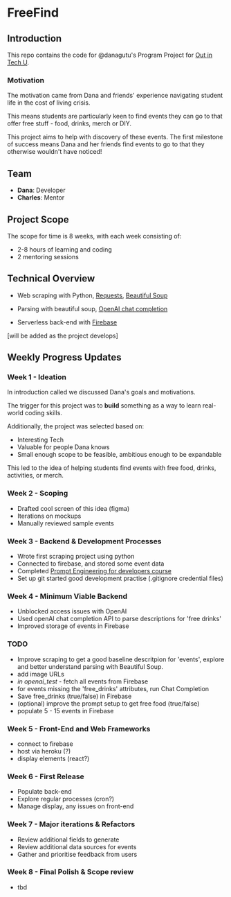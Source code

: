 # FreeFind

## Introduction
This repo contains the code for @danagutu's Program Project for [Out in Tech U](https://outintech.com/mentorship-program/). 


### Motivation
The motivation came from Dana and friends' experience navigating student life in the cost of living crisis.

This means students are particularly keen to find events they can go to that offer free stuff - food, drinks, merch or DIY. 

This project aims to help with discovery of these events. The first milestone of success means Dana and her friends find events to go to that they otherwise wouldn't have noticed!

## Team
- **Dana**: Developer
- **Charles**: Mentor

## Project Scope
The scope for time is 8 weeks, with each week consisting of:
- 2-8 hours of learning and coding
- 2 mentoring sessions

## Technical Overview
- Web scraping with Python, [Requests](https://pypi.org/project/requests/), [Beautiful Soup](https://pypi.org/project/beautifulsoup4/)
- Parsing with beautiful soup, [OpenAI chat completion](https://platform.openai.com/docs/guides/text-generation/chat-completions-api)

- Serverless back-end with [Firebase](https://firebase.google.com/)


[will be added as the project develops]


## Weekly Progress Updates

### Week 1 - Ideation
In introduction called we discussed Dana's goals and motivations. 

The trigger for this project was to **build** something as a way to learn real-world coding skills.

Additionally, the project was selected based on:
- Interesting Tech
- Valuable for people Dana knows
- Small enough scope to be feasible, ambitious enough to be expandable

This led to the idea of helping students find events with free food, drinks, activities, or merch.

### Week 2 - Scoping
- Drafted cool screen of this idea (figma)
- Iterations on mockups
- Manually reviewed sample events

### Week 3 - Backend & Development Processes
- Wrote first scraping project using python
- Connected to firebase, and stored some event data
- Completed [Prompt Engineering for developers course](https://www.deeplearning.ai/short-courses/chatgpt-prompt-engineering-for-developers/)
- Set up git started good development practise (.gitignore credential files)


### Week 4 - Minimum Viable Backend
- Unblocked access issues with OpenAI
- Used openAI chat completion API to parse descriptions for 'free drinks'
- Improved storage of events in Firebase

### TODO
- Improve scraping to get a good baseline descritpion for 'events', explore and better understand parsing with Beautiful Soup.
- add image URLs
- *in openai_test* - fetch all events from Firebase
- for events missing the 'free_drinks' attributes, run Chat Completion
- Save free_drinks (true/false) in Firebase
- (optional) improve the prompt setup to get free food (true/false)
- populate 5 - 15 events in Firebase

### Week 5 - Front-End and Web Frameworks
- connect to firebase
- host via heroku (?)
- display elements (react?)

### Week 6 - First Release
- Populate back-end
- Explore regular processes (cron?)
- Manage display, any issues on front-end

### Week 7 - Major iterations & Refactors
- Review additional fields to generate
- Review additional data sources for events
- Gather and prioritise feedback from users

### Week 8 - Final Polish & Scope review
- tbd

